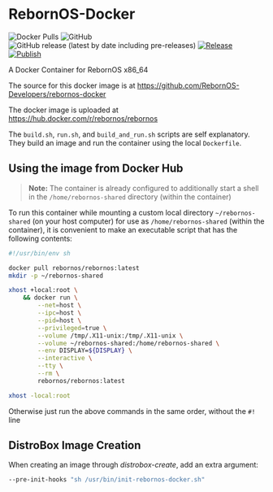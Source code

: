# RebornOS-Docker

![Docker Pulls](https://img.shields.io/docker/pulls/rebornos/rebornos)
![GitHub](https://img.shields.io/github/license/rebornos-developers/rebornos-docker)
![GitHub release (latest by date including pre-releases)](https://img.shields.io/github/v/release/rebornos-developers/rebornos-docker)
[![Release](https://github.com/RebornOS-Developers/rebornos-docker/actions/workflows/release.yml/badge.svg)](https://github.com/RebornOS-Developers/rebornos-docker/actions/workflows/release.yml)
[![Publish](https://github.com/RebornOS-Developers/rebornos-docker/actions/workflows/publish.yml/badge.svg)](https://github.com/RebornOS-Developers/rebornos-docker/actions/workflows/publish.yml)

A Docker Container for RebornOS x86_64

The source for this docker image is at https://github.com/RebornOS-Developers/rebornos-docker 

The docker image is uploaded at https://hub.docker.com/r/rebornos/rebornos

The `build.sh`, `run.sh`, and `build_and_run.sh` scripts are self explanatory. They build an image and run the container using the local `Dockerfile`.

## Using the image from Docker Hub

> **Note:** The container is already configured to additionally start a shell in the `/home/rebornos-shared` directory (within the container)

To run this container while mounting a custom local directory `~/rebornos-shared` (on your host computer) for use as `/home/rebornos-shared` (within the container), it is convenient to make an executable script that has the following contents:
```sh
#!/usr/bin/env sh

docker pull rebornos/rebornos:latest
mkdir -p ~/rebornos-shared

xhost +local:root \
    && docker run \
        --net=host \
        --ipc=host \
        --pid=host \
        --privileged=true \
        --volume /tmp/.X11-unix:/tmp/.X11-unix \
        --volume ~/rebornos-shared:/home/rebornos-shared \
        --env DISPLAY=${DISPLAY} \
        --interactive \
        --tty \
        --rm \
        rebornos/rebornos:latest

xhost -local:root
```
Otherwise just run the above commands in the same order, without the `#!` line

## DistroBox Image Creation 

When creating an image through *distrobox-create*, add an extra argument: 
```sh
--pre-init-hooks "sh /usr/bin/init-rebornos-docker.sh"
```

